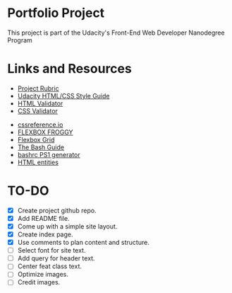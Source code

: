 # Portfolio Project
This project is part of the Udacity's Front-End Web Developer Nanodegree Program

# Links and Resources

- [Project Rubric](https://review.udacity.com/#!/rubrics/45/view)
- [Udacity HTML/CSS Style Guide](http://udacity.github.io/frontend-nanodegree-styleguide/)
- [HTML Validator](http://validator.w3.org/#validate_by_input)
- [CSS Validator](https://jigsaw.w3.org/css-validator/#validate_by_input)
+ [cssreference.io](https://cssreference.io/)
+ [FLEXBOX FROGGY](https://flexboxfroggy.com/)
+ [Flexbox Grid](http://flexboxgrid.com/)
+ [The Bash Guide](https://guide.bash.academy/)
+ [bashrc PS1 generator](http://bashrcgenerator.com/)
+ [HTML entities](https://dev.w3.org/html5/html-author/charref)

# TO-DO
- [x] Create project github repo.
- [x] Add README file.
- [x] Come up with a simple site layout.
- [x] Create index page.
- [x] Use comments to plan content and structure.
- [ ] Select font for site text.
- [ ] Add query for header text.
- [ ] Center feat class text.
- [ ] Optimize images.
- [ ] Credit images.
